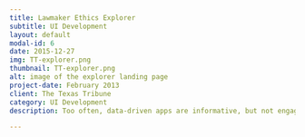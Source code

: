 ```yaml
---
title: Lawmaker Ethics Explorer
subtitle: UI Development
layout: default
modal-id: 6
date: 2015-12-27
img: TT-explorer.png
thumbnail: TT-explorer.png
alt: image of the explorer landing page
project-date: February 2013
client: The Texas Tribune
category: UI Development
description: Too often, data-driven apps are informative, but not engaging. Because this app aimed to inform people about their lawmakers, I wanted to make it inviting and maybe even a little fun. I'd been reading about interesting <a href="http://tympanus.net/codrops/2012/08/08/circle-hover-effects-with-css-transitions/">hover effects</a>, and hoped that by using them, combined with the arrow and pictures, I'd make the page would be a little more engaging. I ended up using Masonry.js for the filtering, which was a little heavy-duty in retrospect; but given the time constraints, I'm pretty pleased with the project. You can visit the expolorer <a href="http://www.texastribune.org/bidness">here</a>.

---
```

